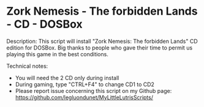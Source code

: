# Zork Nemesis - The forbidden Lands - CD - DOSBox

Description:
This script will install "Zork Nemesis: The forbidden Lands" CD edition for DOSBox.
Big thanks to people who gave their time to permit us playing this game in the best conditions.

Technical notes:
- You will need the 2 CD only during install
- During gaming, type "CTRL+F4" to change CD1 to CD2
- Please report issue concerning this script on my Github page:
https://github.com/legluondunet/MyLittleLutrisScripts/
